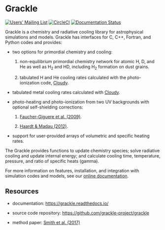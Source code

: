 # Grackle

[![Users' Mailing List](https://img.shields.io/badge/Users-List-lightgrey.svg)](https://groups.google.com/forum/#!forum/grackle-cooling-users)
[![CircleCI](https://circleci.com/gh/grackle-project/grackle/tree/main.svg?style=svg)](https://circleci.com/gh/grackle-project/grackle/tree/main)
[![Documentation Status](https://readthedocs.org/projects/grackle/badge/?version=latest)](https://grackle.readthedocs.io/en/latest/?badge=latest)

Grackle is a chemistry and radiative cooling library for astrophysical
simulations and models.  Grackle has interfaces for C, C++, Fortran, and
Python codes and provides:

- two options for primordial chemistry and cooling:

   1. non-equilibrium primordial chemistry network for atomic H, D, and He
   as well as H<sub>2</sub> and HD, including H<sub>2</sub> formation on dust grains.

   2. tabulated H and He cooling rates calculated with the photo-ionization
      code, [Cloudy](http://nublado.org).

- tabulated metal cooling rates calculated with [Cloudy](http://nublado.org).

- photo-heating and photo-ionization from two UV backgrounds with optional
  self-shielding corrections:

   1. [Faucher-Giguere et al. (2009)](http://adsabs.harvard.edu/abs/2009ApJ...703.1416F).

   2. [Haardt & Madau (2012)](http://adsabs.harvard.edu/abs/2012ApJ...746..125H).

- support for user-provided arrays of volumetric and specific heating rates.

The Grackle provides functions to update chemistry species; solve radiative
cooling and update internal energy; and calculate cooling time, temperature,
pressure, and ratio of specific heats (gamma).

For more information on features, installation, and integration with simulation
codes and models, see our [online documentation](https://grackle.readthedocs.io/).

## Resources

- documentation: https://grackle.readthedocs.io/

- source code repository: https://github.com/grackle-project/grackle

- method paper: [Smith et al. (2017)](http://adsabs.harvard.edu/abs/2017MNRAS.466.2217S)
